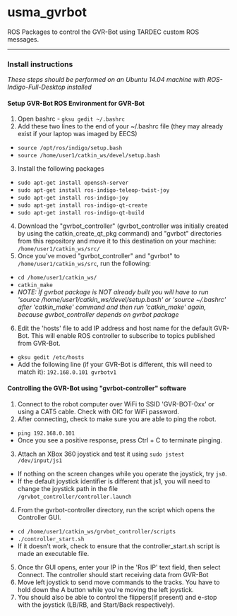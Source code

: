 # usma_gvrbot
ROS Packages to control the GVR-Bot using TARDEC custom ROS messages.
***************************************************************************
### Install instructions
*These steps should be performed on an Ubuntu 14.04 machine with ROS-Indigo-Full-Desktop installed*
#### Setup GVR-Bot ROS Environment for GVR-Bot
1. Open bashrc - `gksu gedit ~/.bashrc`
2. Add these two lines to the end of your ~/.bashrc file (they may already exist if your laptop was imaged by EECS)
- `source /opt/ros/indigo/setup.bash`
- `source /home/user1/catkin_ws/devel/setup.bash`
3. Install the following packages
- `sudo apt-get install openssh-server`
- `sudo apt-get install ros-indigo-teleop-twist-joy`
- `sudo apt-get install ros-indigo-joy`
- `sudo apt-get install ros-indigo-qt-create`
- `sudo apt-get install ros-indigo-qt-build`
4. Download the "gvrbot_controller" (gvrbot_controller was initially created by using the catkin_create_qt_pkg command) and "gvrbot" directories from this repository and move it to this destination on your machine: `/home/user1/catkin_ws/src/`
5. Once you've moved "gvrbot_controller" and "gvrbot" to `/home/user1/catkin_ws/src`, run the following:
- `cd /home/user1/catkin_ws/ `
- `catkin_make`
- *NOTE: If gvrbot package is NOT already built you will have to run 'source /home/user1/catkin_ws/devel/setup.bash' or 'source ~/.bashrc' after 'catkin_make' command and then run 'catkin_make' again, because gvrbot_controller depends on gvrbot package*
6. Edit the 'hosts' file to add IP address and host name for the default GVR-Bot. This will enable ROS controller to subscribe to topics published from GVR-Bot.
- `gksu gedit /etc/hosts`    
- Add the following line (if your GVR-Bot is different, this will need to match it): `192.168.0.101 gvrbotv1`

#### Controlling the GVR-Bot using "gvrbot-controller" software
1. Connect to the robot computer over WiFi to SSID 'GVR-BOT-0xx' or using a CAT5 cable. Check with OIC for WiFi password.
2. After connecting, check to make sure you are able to ping the robot. 
- `ping 192.168.0.101`
- Once you see a positive response, press Ctrl + C to terminate pinging.
3. Attach an XBox 360 joystick and test it using `sudo jstest /dev/input/js1`
- If nothing on the screen changes while you operate the joystick, try `js0`. 
- If the default joystick identifier is different that js1, you will need to change the joystick path in the file `/grvbot_controller/controller.launch`
4. From the gvrbot-controller directory, run the script which opens the Controller GUI.
- `cd /home/user1/catkin_ws/grvbot_controller/scripts`
- `./controller_start.sh`
- If it doesn't work, check to ensure that the controller_start.sh script is made an executable file. 
5. Once thr GUI opens, enter your IP in the 'Ros IP' text field, then select Connect. The controller should start receiving data from GVR-Bot
6. Move left joystick to send move commands to the tracks. You have to hold down the A button while you're moving the left joystick.
7. You should also be able to control the flippers(if present) and e-stop with the joystick (LB/RB, and Start/Back respectively).
